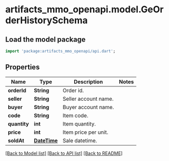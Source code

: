 # artifacts_mmo_openapi.model.GeOrderHistorySchema

## Load the model package
```dart
import 'package:artifacts_mmo_openapi/api.dart';
```

## Properties
Name | Type | Description | Notes
------------ | ------------- | ------------- | -------------
**orderId** | **String** | Order id. | 
**seller** | **String** | Seller account name. | 
**buyer** | **String** | Buyer account name. | 
**code** | **String** | Item code. | 
**quantity** | **int** | Item quantity. | 
**price** | **int** | Item price per unit. | 
**soldAt** | [**DateTime**](DateTime.md) | Sale datetime. | 

[[Back to Model list]](../README.md#documentation-for-models) [[Back to API list]](../README.md#documentation-for-api-endpoints) [[Back to README]](../README.md)


